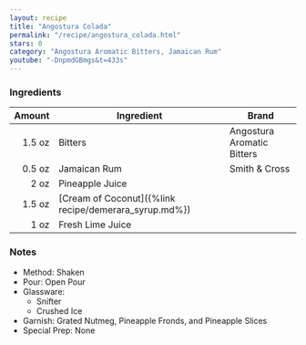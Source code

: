 ```yaml
---
layout: recipe
title: "Angostura Colada"
permalink: "/recipe/angostura_colada.html"
stars: 0
category: "Angostura Aromatic Bitters, Jamaican Rum"
youtube: "-DnpmdGBmgs&t=433s"
---
```


### Ingredients

| Amount | Ingredient                                            | Brand                      |
| -----: | ----------------------------------------------------- | -------------------------- |
| 1.5 oz | Bitters                                               | Angostura Aromatic Bitters |
| 0.5 oz | Jamaican Rum                                          | Smith & Cross              |
|   2 oz | Pineapple Juice                                       |                            |
| 1.5 oz | [Cream of Coconut]({%link recipe/demerara_syrup.md%}) |                            |
|   1 oz | Fresh Lime Juice                                      |                            |

### Notes

- Method: Shaken
- Pour: Open Pour
- Glassware:
    - Snifter
    - Crushed Ice
- Garnish: Grated Nutmeg, Pineapple Fronds, and Pineapple Slices
- Special Prep: None
